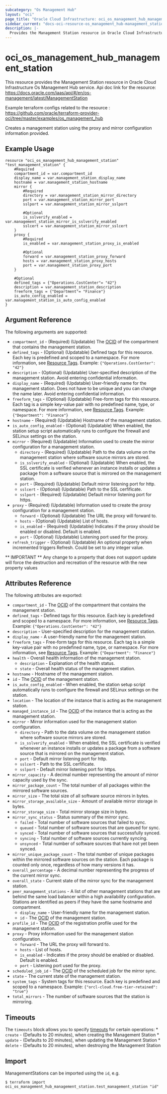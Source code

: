 ```yaml
---
subcategory: "Os Management Hub"
layout: "oci"
page_title: "Oracle Cloud Infrastructure: oci_os_management_hub_management_station"
sidebar_current: "docs-oci-resource-os_management_hub-management_station"
description: |-
  Provides the Management Station resource in Oracle Cloud Infrastructure Os Management Hub service
---
```


# oci_os_management_hub_management_station
This resource provides the Management Station resource in Oracle Cloud Infrastructure Os Management Hub service.
Api doc link for the resource: https://docs.oracle.com/iaas/api/#/en/os-management/latest/ManagementStation

Example terraform configs related to the resource : https://github.com/oracle/terraform-provider-oci/tree/master/examples/os_management_hub

Creates a management station using the proxy and mirror configuration information provided.


## Example Usage

```hcl
resource "oci_os_management_hub_management_station" "test_management_station" {
	#Required
	compartment_id = var.compartment_id
	display_name = var.management_station_display_name
	hostname = var.management_station_hostname
	mirror {
		#Required
		directory = var.management_station_mirror_directory
		port = var.management_station_mirror_port
		sslport = var.management_station_mirror_sslport

		#Optional
		is_sslverify_enabled = var.management_station_mirror_is_sslverify_enabled
		sslcert = var.management_station_mirror_sslcert
	}
	proxy {
		#Required
		is_enabled = var.management_station_proxy_is_enabled

		#Optional
		forward = var.management_station_proxy_forward
		hosts = var.management_station_proxy_hosts
		port = var.management_station_proxy_port
	}

	#Optional
	defined_tags = {"Operations.CostCenter"= "42"}
	description = var.management_station_description
	freeform_tags = {"Department"= "Finance"}
	is_auto_config_enabled = var.management_station_is_auto_config_enabled
}
```

## Argument Reference

The following arguments are supported:

* `compartment_id` - (Required) (Updatable) The [OCID](https://docs.cloud.oracle.com/iaas/Content/General/Concepts/identifiers.htm) of the compartment that contains the management station.
* `defined_tags` - (Optional) (Updatable) Defined tags for this resource. Each key is predefined and scoped to a namespace. For more information, see [Resource Tags](https://docs.cloud.oracle.com/iaas/Content/General/Concepts/resourcetags.htm). Example: `{"Operations.CostCenter": "42"}` 
* `description` - (Optional) (Updatable) User-specified description of the management station. Avoid entering confidential information.
* `display_name` - (Required) (Updatable) User-friendly name for the management station. Does not have to be unique and you can change the name later. Avoid entering confidential information.
* `freeform_tags` - (Optional) (Updatable) Free-form tags for this resource. Each tag is a simple key-value pair with no predefined name, type, or namespace. For more information, see [Resource Tags](https://docs.cloud.oracle.com/iaas/Content/General/Concepts/resourcetags.htm). Example: `{"Department": "Finance"}` 
* `hostname` - (Required) (Updatable) Hostname of the management station.
* `is_auto_config_enabled` - (Optional) (Updatable) When enabled, the station setup script automatically runs to configure the firewall and SELinux settings on the station.
* `mirror` - (Required) (Updatable) Information used to create the mirror configuration for a management station.
	* `directory` - (Required) (Updatable) Path to the data volume on the management station where software source mirrors are stored.
	* `is_sslverify_enabled` - (Optional) (Updatable) When enabled, the SSL certificate is verified whenever an instance installs or updates a package from a software source that is mirrored on the management station.
	* `port` - (Required) (Updatable) Default mirror listening port for http.
	* `sslcert` - (Optional) (Updatable) Path to the SSL cerfificate.
	* `sslport` - (Required) (Updatable) Default mirror listening port for https.
* `proxy` - (Required) (Updatable) Information used to create the proxy configuration for a management station.
	* `forward` - (Optional) (Updatable) The URL the proxy will forward to.
	* `hosts` - (Optional) (Updatable) List of hosts.
	* `is_enabled` - (Required) (Updatable) Indicates if the proxy should be enabled or disabled. Default is enabled.
	* `port` - (Optional) (Updatable) Listening port used for the proxy.
* `refresh_trigger` - (Optional) (Updatable) An optional property when incremented triggers Refresh. Could be set to any integer value.


** IMPORTANT **
Any change to a property that does not support update will force the destruction and recreation of the resource with the new property values

## Attributes Reference

The following attributes are exported:

* `compartment_id` - The [OCID](https://docs.cloud.oracle.com/iaas/Content/General/Concepts/identifiers.htm) of the compartment that contains the management station.
* `defined_tags` - Defined tags for this resource. Each key is predefined and scoped to a namespace. For more information, see [Resource Tags](https://docs.cloud.oracle.com/iaas/Content/General/Concepts/resourcetags.htm). Example: `{"Operations.CostCenter": "42"}` 
* `description` - User-specified description for the management station.
* `display_name` - A user-friendly name for the management station.
* `freeform_tags` - Free-form tags for this resource. Each tag is a simple key-value pair with no predefined name, type, or namespace. For more information, see [Resource Tags](https://docs.cloud.oracle.com/iaas/Content/General/Concepts/resourcetags.htm). Example: `{"Department": "Finance"}` 
* `health` - Overall health information of the management station.
	* `description` - Explanation of the health status.
	* `state` - Overall health status of the management station.
* `hostname` - Hostname of the management station.
* `id` - The [OCID](https://docs.cloud.oracle.com/iaas/Content/General/Concepts/identifiers.htm) of the management station.
* `is_auto_config_enabled` - When enabled, the station setup script automatically runs to configure the firewall and SELinux settings on the station.
* `location` - The location of the instance that is acting as the management station.
* `managed_instance_id` - The [OCID](https://docs.cloud.oracle.com/iaas/Content/General/Concepts/identifiers.htm) of the instance that is acting as the management station.
* `mirror` - Mirror information used for the management station configuration.
	* `directory` - Path to the data volume on the management station where software source mirrors are stored.
	* `is_sslverify_enabled` - When enabled, the SSL certificate is verified whenever an instance installs or updates a package from a software source that is mirrored on the management station.
	* `port` - Default mirror listening port for http.
	* `sslcert` - Path to the SSL cerfificate.
	* `sslport` - Default mirror listening port for https.
* `mirror_capacity` - A decimal number representing the amount of mirror capacity used by the sync.
* `mirror_package_count` - The total number of all packages within the mirrored software sources.
* `mirror_size` - The total size of all software source mirrors in bytes.
* `mirror_storage_available_size` - Amount of available mirror storage in bytes.
* `mirror_storage_size` - Total mirror storage size in bytes.
* `mirror_sync_status` - Status summary of the mirror sync.
	* `failed` - Total number of software sources that failed to sync.
	* `queued` - Total number of software sources that are queued for sync.
	* `synced` - Total number of software sources that successfully synced.
	* `syncing` - Total number of software sources currently syncing.
	* `unsynced` - Total number of software sources that have not yet been synced.
* `mirror_unique_package_count` - The total number of unique packages within the mirrored software sources on the station. Each package is counted only once, regardless of how many versions it has.
* `overall_percentage` - A decimal number representing the progress of the current mirror sync.
* `overall_state` - Current state of the mirror sync for the management station.
* `peer_management_stations` - A list of other management stations that are behind the same load balancer within a high availability configuration. Stations are identified as peers if they have the same hostname and compartment.
	* `display_name` - User-friendly name for the management station.
	* `id` - The [OCID](https://docs.cloud.oracle.com/iaas/Content/General/Concepts/identifiers.htm) of the management station.
* `profile_id` - The [OCID](https://docs.cloud.oracle.com/iaas/Content/General/Concepts/identifiers.htm) of the registration profile used for the management station.
* `proxy` - Proxy information used for the management station configuration.
	* `forward` - The URL the proxy will forward to.
	* `hosts` - List of hosts.
	* `is_enabled` - Indicates if the proxy should be enabled or disabled. Default is enabled.
	* `port` - Listening port used for the proxy.
* `scheduled_job_id` - The [OCID](https://docs.cloud.oracle.com/iaas/Content/General/Concepts/identifiers.htm) of the scheduled job for the mirror sync.
* `state` - The current state of the management station.
* `system_tags` - System tags for this resource. Each key is predefined and scoped to a namespace. Example: `{"orcl-cloud.free-tier-retained": "true"}` 
* `total_mirrors` - The number of software sources that the station is mirroring.

## Timeouts

The `timeouts` block allows you to specify [timeouts](https://registry.terraform.io/providers/oracle/oci/latest/docs/guides/changing_timeouts) for certain operations:
	* `create` - (Defaults to 20 minutes), when creating the Management Station
	* `update` - (Defaults to 20 minutes), when updating the Management Station
	* `delete` - (Defaults to 20 minutes), when destroying the Management Station


## Import

ManagementStations can be imported using the `id`, e.g.

```
$ terraform import oci_os_management_hub_management_station.test_management_station "id"
```

